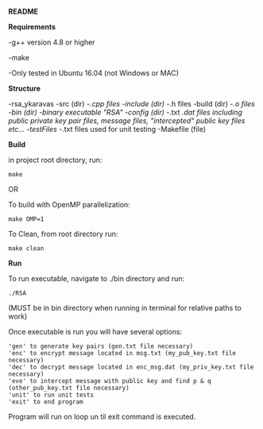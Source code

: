 **README**


**Requirements**


-g++ version 4.8 or higher

-make

-Only tested in Ubuntu 16.04 (not Windows or MAC)


**Structure**

-rsa_ykaravas
   -src (dir)
      -*.cpp files
   -include (dir)
      -*.h files
   -build (dir)
      -*.o files
   -bin (dir)
      -binary executable "RSA"
   -config (dir)
      -*.txt *.dat files including public private 
       key pair files, message files, "intercepted"
       public key files etc...
   -testFiles
      -*.txt files used for unit testing
   -Makefile (file)


**Build**


in project root directory, run:

    make


OR


To build with OpenMP parallelization:

    make OMP=1



To Clean, from root directory run:

    make clean



**Run**

To run executable, navigate to ./bin directory and run:

    ./RSA

(MUST be in bin directory when running in terminal for relative paths to work)

Once executable is run you will have several options:

    'gen' to generate key pairs (gen.txt file necessary)
    'enc' to encrypt message located in msg.txt (my_pub_key.txt file necessary)
    'dec' to decrypt message located in enc_msg.dat (my_priv_key.txt file necessary)
    'eve' to intercept message with public key and find p & q (other_pub_key.txt file necessary)
    'unit' to run unit tests
    'exit' to end program


Program will run on loop un til exit command is executed.



